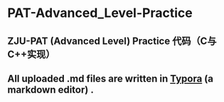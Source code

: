 # PAT-Advanced_Level-Practice

## ZJU-PAT (Advanced Level) Practice 代码（C与C++实现）

## All uploaded .md files are written in [Typora](https://typora.io/) (a markdown editor) .
